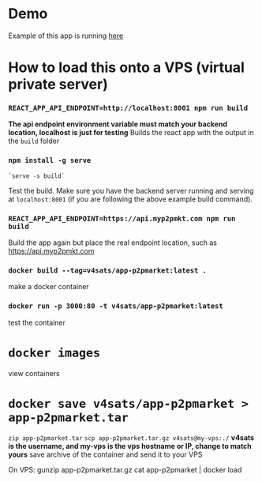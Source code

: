 # Demo

Example of this app is running [here](https://p2pmarket.net)

# How to load this onto a VPS (virtual private server)

### `REACT_APP_API_ENDPOINT=http://localhost:8001 npm run build`
**The api endpoint environment variable must match your backend location, localhost is just for testing**
Builds the react app with the output in the `build` folder

### `npm install -g serve`
    `serve -s build`
Test the build. Make sure you have the backend server running and serving at `localhost:8001` (if you are following the above example build command).


### `REACT_APP_API_ENDPOINT=https://api.myp2pmkt.com npm run build`
Build the app again but place the real endpoint location, such as https://api.myp2pmkt.com

### `docker build --tag=v4sats/app-p2pmarket:latest .`
make a docker container

### `docker run -p 3000:80 -t v4sats/app-p2pmarket:latest`
test the container

# `docker images`
view containers

# `docker save v4sats/app-p2pmarket > app-p2pmarket.tar`
  `zip app-p2pmarket.tar`
  `scp app-p2pmarket.tar.gz v4sats@my-vps:./`
**v4sats is the username, and my-vps is the vps hostname or IP, change to match yours**
save archive of the container and send it to your VPS

On VPS:
gunzip app-p2pmarket.tar.gz
cat app-p2pmarket | docker load
